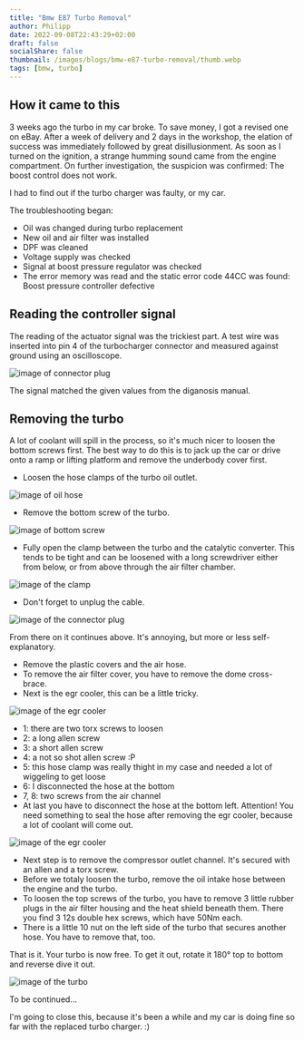 ```yaml
---
title: "Bmw E87 Turbo Removal"
author: Philipp
date: 2022-09-08T22:43:29+02:00
draft: false
socialShare: false
thumbnail: /images/blogs/bmw-e87-turbo-removal/thumb.webp
tags: [bmw, turbo]
---
```


## How it came to this
3 weeks ago the turbo in my car broke.
To save money, I got a revised one on eBay.
After a week of delivery and 2 days in the workshop, the elation of success was immediately followed by great disillusionment.
As soon as I turned on the ignition, a strange humming sound came from the engine compartment.
On further investigation, the suspicion was confirmed: The boost control does not work.

I had to find out if the turbo charger was faulty, or my car.

The troubleshooting began:

- Oil was changed during turbo replacement
- New oil and air filter was installed
- DPF was cleaned
- Voltage supply was checked
- Signal at boost pressure regulator was checked
- The error memory was read and the static error code 44CC was found: Boost pressure controller defective

## Reading the controller signal

The reading of the actuator signal was the trickiest part.
A test wire was inserted into pin 4 of the turbocharger connector and measured against ground using an oscilloscope.

![image of connector plug](/images/blogs/bmw-e87-turbo-removal/image14.webp "The booster signal")

The signal matched the given values from the diganosis manual.

## Removing the turbo

A lot of coolant will spill in the process, so it's much nicer to loosen the bottom screws first.
The best way to do this is to jack up the car or drive onto a ramp or lifting platform and remove the underbody cover first.

- Loosen the hose clamps of the turbo oil outlet.

![image of oil hose](/images/blogs/bmw-e87-turbo-removal/image1.webp "Oil outlet hose clamps")

- Remove the bottom screw of the turbo.

![image of bottom screw](/images/blogs/bmw-e87-turbo-removal/image2.webp "The bottom screw")

- Fully open the clamp between the turbo and the catalytic converter.
  This tends to be tight and can be loosened with a long screwdriver either from below, or from above through the air filter chamber.

![image of the clamp](/images/blogs/bmw-e87-turbo-removal/image3.webp "The clamp screw")

- Don't forget to unplug the cable.

![image of the connector plug](/images/blogs/bmw-e87-turbo-removal/image4.webp "The connector plug")

From there on it continues above.
It's annoying, but more or less self-explanatory.

- Remove the plastic covers and the air hose.
- To remove the air filter cover, you have to remove the dome cross-brace.
- Next is the egr cooler, this can be a little tricky.

![image of the egr cooler](/images/blogs/bmw-e87-turbo-removal/image5.webp "The egr cooler")

- 1: there are two torx screws to loosen
- 2: a long allen screw
- 3: a short allen screw
- 4: a not so shot allen screw :P
- 5: this hose clamp was really thight in my case and needed a lot of wiggeling to get loose
- 6: I disconnected the hose at the bottom
- 7, 8: two screws from the air channel
- At last you have to disconnect the hose at the bottom left. Attention! You need something to seal the hose after removing the egr cooler, because a lot of coolant will come out.

![image of the egr cooler](/images/blogs/bmw-e87-turbo-removal/image10.webp "The egr cooler")

- Next step is to remove the compressor outlet channel. It's secured with an allen and a torx screw.
- Before we totaly loosen the turbo, remove the oil intake hose between the engine and the turbo.
- To loosen the top screws of the turbo, you have to remove 3 little rubber plugs in the air filter housing and the heat shield beneath them. There you find 3 12s double hex screws, which have 50Nm each.
- There is a little 10 nut on the left side of the turbo that secures another hose. You have to remove that, too.

That is it. Your turbo is now free. To get it out, rotate it 180° top to bottom and reverse dive it out.

![image of the turbo](/images/blogs/bmw-e87-turbo-removal/image13.webp "The turbo")

To be continued...

I'm going to close this, because it's been a while and my car is doing fine so far with the replaced turbo charger. :)
